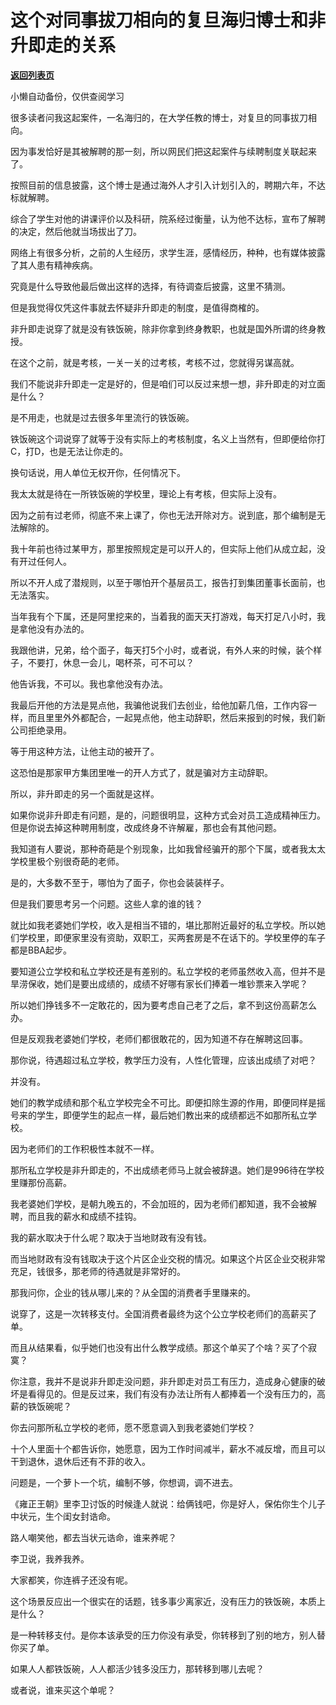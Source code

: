 # 这个对同事拔刀相向的复旦海归博士和非升即走的关系

[**返回列表页**](/gzh/记忆承载3)

小懒自动备份，仅供查阅学习

很多读者问我这起案件，一名海归的，在大学任教的博士，对复旦的同事拔刀相向。  

  

因为事发恰好是其被解聘的那一刻，所以网民们把这起案件与续聘制度关联起来了。  

  

按照目前的信息披露，这个博士是通过海外人才引入计划引入的，聘期六年，不达标就解聘。  

  

综合了学生对他的讲课评价以及科研，院系经过衡量，认为他不达标，宣布了解聘的决定，然后他就当场拔出了刀。

  

网络上有很多分析，之前的人生经历，求学生涯，感情经历，种种，也有媒体披露了其人患有精神疾病。  

  

究竟是什么导致他最后做出这样的选择，有待调查后披露，这里不猜测。  

  

但是我觉得仅凭这件事就去怀疑非升即走的制度，是值得商榷的。  

  

非升即走说穿了就是没有铁饭碗，除非你拿到终身教职，也就是国外所谓的终身教授。  

  

在这个之前，就是考核，一关一关的过考核，考核不过，您就得另谋高就。  

  

我们不能说非升即走一定是好的，但是咱们可以反过来想一想，非升即走的对立面是什么？  

  

是不用走，也就是过去很多年里流行的铁饭碗。

  

铁饭碗这个词说穿了就等于没有实际上的考核制度，名义上当然有，但即便给你打C，打D，也是无法让你走的。  

  

换句话说，用人单位无权开你，任何情况下。

  

我太太就是待在一所铁饭碗的学校里，理论上有考核，但实际上没有。  

  

因为之前有过老师，彻底不来上课了，你也无法开除对方。说到底，那个编制是无法解除的。  

  

我十年前也待过某甲方，那里按照规定是可以开人的，但实际上他们从成立起，没有开过任何人。  

  

所以不开人成了潜规则，以至于哪怕开个基层员工，报告打到集团董事长面前，也无法落实。  

  

当年我有个下属，还是阿里挖来的，当着我的面天天打游戏，每天打足八小时，我是拿他没有办法的。  

  

我跟他讲，兄弟，给个面子，每天打5个小时，或者说，有外人来的时候，装个样子，不要打，休息一会儿，喝杯茶，可不可以？

  

他告诉我，不可以。我也拿他没有办法。

  

我最后开他的方法是晃点他，我骗他说我们去创业，给他加薪几倍，工作内容一样，而且里里外外都配合，一起晃点他，他主动辞职，然后来报到的时候，我们新公司拒绝录用。

  

等于用这种方法，让他主动的被开了。

  

这恐怕是那家甲方集团里唯一的开人方式了，就是骗对方主动辞职。  

  

所以，非升即走的另一个面就是这样。

  

如果你说非升即走有问题，是的，问题很明显，这种方式会对员工造成精神压力。但是你说去掉这种聘用制度，改成终身不许解雇，那也会有其他问题。

  

我知道有人要说，那种奇葩是个别现象，比如我曾经骗开的那个下属，或者我太太学校里极个别很奇葩的老师。

  

是的，大多数不至于，哪怕为了面子，你也会装装样子。  

  

但是我们要思考另一个问题。这些人拿的谁的钱？

  

就比如我老婆她们学校，收入是相当不错的，堪比那附近最好的私立学校。所以她们学校里，即便家里没有资助，双职工，买两套房是不在话下的。学校里停的车子都是BBA起步。  

  

要知道公立学校和私立学校还是有差别的。私立学校的老师虽然收入高，但并不是旱涝保收，她们是要出成绩的，成绩不好哪有家长们捧着一堆钞票来入学呢？  

  

所以她们挣钱多不一定敢花的，因为要考虑自己老了之后，拿不到这份高薪怎么办。  

  

但是反观我老婆她们学校，老师们都很敢花的，因为知道不存在解聘这回事。

  

那你说，待遇超过私立学校，教学压力没有，人性化管理，应该出成绩了对吧？  

  

并没有。

  

她们的教学成绩和那个私立学校完全不可比。即便扣除生源的作用，即便同样是摇号来的学生，即便学生的起点一样，最后她们教出来的成绩都远不如那所私立学校。  

  

因为老师们的工作积极性本就不一样。  

  

那所私立学校是非升即走的，不出成绩老师马上就会被辞退。她们是996待在学校里赚那份高薪。

  

我老婆她们学校，是朝九晚五的，不会加班的，因为老师们都知道，我不会被解聘，而且我的薪水和成绩不挂钩。

  

我的薪水取决于什么呢？取决于当地财政有没有钱。

  

而当地财政有没有钱取决于这个片区企业交税的情况。如果这个片区企业交税非常充足，钱很多，那老师的待遇就是非常好的。  

  

那我问你，企业的钱从哪儿来的？从全国的消费者手里赚来的。

  

说穿了，这是一次转移支付。全国消费者最终为这个公立学校老师们的高薪买了单。

  

而且从结果看，似乎她们也没有出什么教学成绩。那这个单买了个啥？买了个寂寞？  

  

你注意，我并不是说非升即走没问题，非升即走对员工有压力，造成身心健康的破坏是看得见的。但是反过来，我们有没有办法让所有人都捧着一个没有压力的，高薪的铁饭碗呢？

  

你去问那所私立学校的老师，愿不愿意调入到我老婆她们学校？  

  

十个人里面十个都告诉你，她愿意，因为工作时间减半，薪水不减反增，而且可以干到退休，退休后还有不菲的收入。

  

问题是，一个萝卜一个坑，编制不够，你想调，调不进去。  

  

《雍正王朝》里李卫讨饭的时候逢人就说：给俩钱吧，你是好人，保佑你生个儿子中状元，生个闺女封诰命。  

  

路人嘲笑他，都去当状元诰命，谁来养呢？

  

李卫说，我养我养。  

  

大家都笑，你连裤子还没有呢。  

  

这个场景反应出一个很实在的话题，钱多事少离家近，没有压力的铁饭碗，本质上是什么？

  

是一种转移支付。是你本该承受的压力你没有承受，你转移到了别的地方，别人替你买了单。

  

如果人人都铁饭碗，人人都活少钱多没压力，那转移到哪儿去呢？  

  

或者说，谁来买这个单呢？

